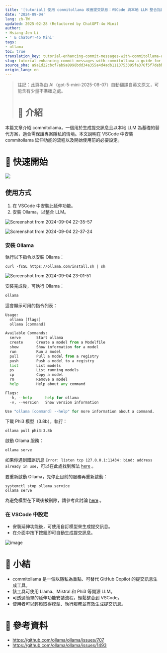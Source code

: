 ```yaml
---
title: '[tutorial] 使用 commitollama 改善提交訊息：VSCode 與本地 LLM 整合指南'
date: '2024-09-04'
lang: zh-TW
updated: 2025-02-28 (Refactored by ChatGPT-4o Mini)
author:
- Hsiang-Jen Li
- ' & ChatGPT-4o Mini'
tags:
- ollama
toc: true
translation_key: tutorial-enhancing-commit-messages-with-commitollama-a-guide-for-vscode-and-local-llm-integration
slug: tutorial-enhancing-commit-messages-with-commitollama-a-guide-for-vscode-and-local-llm-integration
source_sha: a9a1d22cbcf7ab9a8998bdd34a355a4d4adb1113753395fa376f5f7debb904a0
origin_lang: en
---
```


> 註記：此頁為由 AI（gpt-5-mini-2025-08-07）自動翻譯自英文原文，可能含有少量不準確之處。
> 
> # 📌 介紹
本篇文章介紹 commitollama，一個用於生成提交訊息且以本地 LLM 為基礎的替代方案，適合需保護專案隱私的情境。本文說明在 VSCode 中安裝 commitollama 延伸功能的流程以及開始使用前的必要設定。
<!-- more -->

# 🚀 快速開始

![](https://commitollama.gallerycdn.vsassets.io/extensions/commitollama/commitollama/1.7.2/1723710671949/Microsoft.VisualStudio.Services.Icons.Default)

## 使用方式

1. 在 VSCode 中安裝此延伸功能。  
1. 安裝 Ollama，以整合 LLM。

![Screenshot from 2024-09-04 22-35-57](https://hackmd.io/_uploads/r1Vdxl8nR.png)

![Screenshot from 2024-09-04 22-37-24](https://hackmd.io/_uploads/Bk-6gx830.png)
### 安裝 Ollama

執行以下指令以安裝 Ollama：
```shell
curl -fsSL https://ollama.com/install.sh | sh
```

![Screenshot from 2024-09-04 23-01-51](https://hackmd.io/_uploads/rJwuUxIn0.png)

安裝完成後，可執行 Ollama：
```python
ollama
```
這會顯示可用的指令列表：
```python
Usage:
  ollama [flags]
  ollama [command]

Available Commands:
  serve       Start ollama
  create      Create a model from a Modelfile
  show        Show information for a model
  run         Run a model
  pull        Pull a model from a registry
  push        Push a model to a registry
  list        List models
  ps          List running models
  cp          Copy a model
  rm          Remove a model
  help        Help about any command

Flags:
  -h, --help      help for ollama
  -v, --version   Show version information

Use "ollama [command] --help" for more information about a command.
```

<!-- 在此範例中，我們將使用 `tavernari/git-commit-message` 作為 LLM 模型。該模型以 Mistral0.3 訓練。 -->

下載 Phi3 模型（3.8b），執行：

```shell
ollama pull phi3:3.8b
```

啟動 Ollama 服務：
```shell
ollama serve
```

<!-- 若遇到錯誤訊息 `Error: listen tcp 127.0.0.1:11434: bind: address already in use`，可參考此處的討論：https://github.com/ollama/ollama/issues/707。你需要關閉 ollama 並重新啟動。 -->

如果你遇到錯誤訊息 `Error: listen tcp 127.0.0.1:11434: bind: address already in use`，可以在此處找到解法 [here](https://github.com/ollama/ollama/issues/707) 。

要重新啟動 Ollama，先停止目前的服務再重新啟動：

```shell
systemctl stop ollama.service
ollama serve
```

為避免模型在下載後被刪除，請參考此討論 [here](https://github.com/ollama/ollama/issues/1493) 。



### 在 VSCode 中設定

- 安裝延伸功能後，可使用自訂模型來生成提交訊息。
- 在介面中按下按鈕即可自動生成提交訊息。

![image](https://hackmd.io/_uploads/HklK2W82C.png)


# 🔁 小結
- commitollama 是一個以隱私為重點、可替代 GitHub Copilot 的提交訊息生成工具。
- 該工具可使用 Llama、Mistral 和 Phi3 等開源 LLM。
- 可透過簡單的延伸功能安裝流程，輕鬆整合到 VSCode。
- 使用者可以輕鬆取得模型、執行服務並有效生成提交訊息。

# 🔗 參考資料
- https://github.com/ollama/ollama/issues/707
- https://github.com/ollama/ollama/issues/1493
